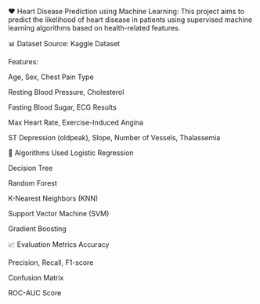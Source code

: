 ❤️ Heart Disease Prediction using Machine Learning:
This project aims to predict the likelihood of heart disease in patients using supervised machine learning algorithms based on health-related features.

📊 Dataset
Source: Kaggle Dataset 

Features:

Age, Sex, Chest Pain Type

Resting Blood Pressure, Cholesterol

Fasting Blood Sugar, ECG Results

Max Heart Rate, Exercise-Induced Angina

ST Depression (oldpeak), Slope, Number of Vessels, Thalassemia

🧠 Algorithms Used
Logistic Regression

Decision Tree

Random Forest

K-Nearest Neighbors (KNN)

Support Vector Machine (SVM)

Gradient Boosting

📈 Evaluation Metrics
Accuracy

Precision, Recall, F1-score

Confusion Matrix

ROC-AUC Score

